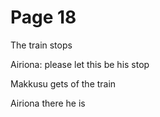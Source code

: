 # Page 18
The train stops

Airiona: please let this be his stop

Makkusu gets of the train

Airiona there he is